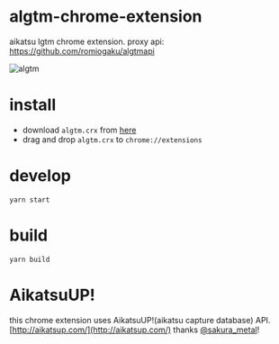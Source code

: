 # algtm-chrome-extension

aikatsu lgtm chrome extension.
proxy api: https://github.com/romiogaku/algtmapi

![algtm](./docs/algtm.gif)

# install

* download `algtm.crx` from [here](https://github.com/romiogaku/algtm-chrome-extension/releases)
* drag and drop `algtm.crx` to `chrome://extensions`

# develop

```
yarn start
```

# build

```
yarn build
```

# AikatsuUP!

this chrome extension uses AikatsuUP!(aikatsu capture database) API.
[http://aikatsup.com/](http://aikatsup.com/)
thanks [@sakura_metal](https://twitter.com/sakura_metal)!
